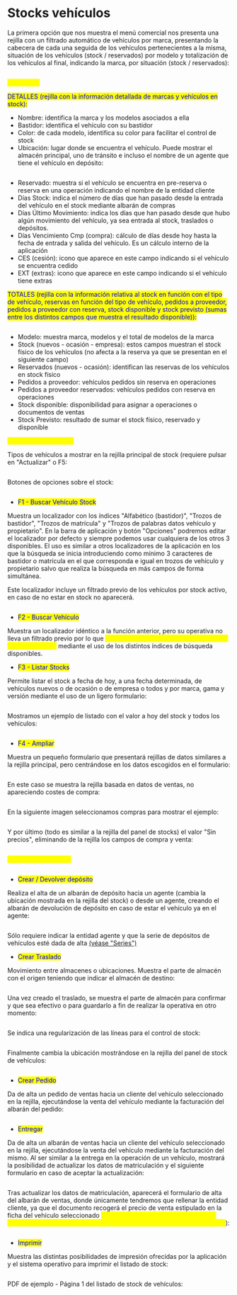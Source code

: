 # Stocks vehículos

La primera opción que nos muestra el menú comercial nos presenta una rejilla con un filtrado automático de vehículos por marca, presentando la cabecera de cada una seguida de los vehículos pertenecientes a la misma, situación de los vehículos (stock / reservados) por modelo y totalización de los vehículos al final, indicando la marca, por situación (stock / reservados):

<figure><img src="../../../.gitbook/assets/imagen (17) (3).png" alt=""><figcaption></figcaption></figure>

<mark style="color:yellow;">PESTAÑAS</mark>

<mark style="color:blue;">DETALLES (rejilla con la información detallada de marcas y vehículos en stock):</mark>

* Nombre: identifica la marca y los modelos asociados a ella
* Bastidor: identifica el vehículo con su bastidor
* Color: de cada modelo, identifica su color para facilitar el control de stock
* Ubicación: lugar donde se encuentra el vehículo. Puede mostrar el almacén principal, uno de tránsito e incluso el nombre de un agente que tiene el vehículo en depósito:

<figure><img src="../../../.gitbook/assets/imagen (1) (6).png" alt=""><figcaption></figcaption></figure>

* Reservado: muestra si el vehículo se encuentra en pre-reserva o reserva en una operación indicando el nombre de la entidad cliente
* Días Stock: indica el número de días que han pasado desde la entrada del vehículo en el stock mediante albarán de compras
* Días Último Movimiento: indica los días que han pasado desde que hubo algún movimiento del vehículo, ya sea entrada al stock, traslados o depósitos.
* Días Vencimiento Cmp (compra): cálculo de días desde hoy hasta la fecha de entrada y salida del vehículo. Es un cálculo interno de la aplicación
* CES (cesión): icono que aparece en este campo indicando si el vehículo se encuentra cedido
* EXT (extras): icono que aparece en este campo indicando si el vehículo tiene extras

<mark style="color:blue;">TOTALES (rejilla con la información relativa al stock en función con el tipo de vehículo, reservas en función del tipo de vehículo, pedidos a proveedor, pedidos a proveedor con reserva, stock disponible y stock previsto (sumas entre los distintos campos que muestra el resultado disponible)):</mark>

<figure><img src="../../../.gitbook/assets/imagen (35).png" alt=""><figcaption></figcaption></figure>

* Modelo: muestra marca, modelos y el total de modelos de la marca
* Stock (nuevos - ocasión - empresa): estos campos muestran el stock físico de los vehículos (no afecta a la reserva ya que se presentan en el siguiente campo)
* Reservados (nuevos - ocasión): identifican las reservas de los vehículos en stock físico&#x20;
* Pedidos a proveedor: vehículos pedidos sin reserva en operaciones
* Pedidos a proveedor reservados: vehículos pedidos con reserva en operaciones
* Stock disponible: disponibilidad para asignar a operaciones o documentos de ventas
* Stock Previsto: resultado de sumar el stock físico, reservado y disponible

<mark style="color:yellow;">BOTONERA SUPERIOR</mark>

Tipos de vehículos a mostrar en la rejilla principal de stock (requiere pulsar en "Actualizar" o F5:

<figure><img src="../../../.gitbook/assets/imagen (11).png" alt=""><figcaption></figcaption></figure>

Botones de opciones sobre el stock:

<figure><img src="../../../.gitbook/assets/imagen (12) (3).png" alt=""><figcaption></figcaption></figure>

* <mark style="color:blue;">F1 - Buscar Vehículo Stock</mark>

Muestra un localizador con los índices "Alfabético (bastidor)", "Trozos de bastidor", "Trozos de matrícula" y "Trozos de palabras datos vehículo y propietario". En la barra de aplicación y botón "Opciones" podremos editar el localizador por defecto y siempre podemos usar cualquiera de los otros 3 disponibles. El uso es similar a otros localizadores de la aplicación en los que la búsqueda se inicia introduciendo como mínimo 3 caracteres de bastidor o matrícula en el que corresponda e igual en trozos de vehículo y propietario salvo que realiza la búsqueda en más campos de forma simultánea.

Este localizador incluye un filtrado previo de los vehículos por stock activo, en caso de no estar en stock no aparecerá.

<figure><img src="../../../.gitbook/assets/imagen (36).png" alt=""><figcaption></figcaption></figure>

* <mark style="color:blue;">F2 - Buscar Vehículo</mark>

Muestra un localizador idéntico a la función anterior, pero su operativa no lleva un filtrado previo por lo que <mark style="color:yellow;">**mostrará cualquier vehículo existente en la base de datos**</mark> mediante el uso de los distintos índices de búsqueda disponibles.

* <mark style="color:blue;">F3 - Listar Stocks</mark>

Permite listar el stock a fecha de hoy, a una fecha determinada, de vehículos nuevos o de ocasión o de empresa o todos y por marca, gama y versión mediante el uso de un ligero formulario:

<figure><img src="../../../.gitbook/assets/imagen (3) (8).png" alt=""><figcaption></figcaption></figure>

Mostramos un ejemplo de listado con el valor a hoy del stock y todos los vehículos:

<figure><img src="../../../.gitbook/assets/imagen (10) (3).png" alt=""><figcaption></figcaption></figure>

* <mark style="color:blue;">F4 - Ampliar</mark>

Muestra un pequeño formulario que presentará rejillas de datos similares a la rejilla principal, pero centrándose en los datos escogidos en el formulario:

<figure><img src="../../../.gitbook/assets/imagen (16).png" alt=""><figcaption></figcaption></figure>

En este caso se muestra la rejilla basada en datos de ventas, no apareciendo costes de compra:

<figure><img src="../../../.gitbook/assets/imagen (8) (6).png" alt=""><figcaption></figcaption></figure>

En la siguiente imagen seleccionamos compras para mostrar el ejemplo:

<figure><img src="../../../.gitbook/assets/imagen (34).png" alt=""><figcaption></figcaption></figure>

Y por último (todo es similar a la rejilla del panel de stocks) el valor "Sin precios", eliminando de la rejilla los campos de compra y venta:

<figure><img src="../../../.gitbook/assets/imagen (2) (1).png" alt=""><figcaption></figcaption></figure>

<mark style="color:yellow;">BOTONERA INFERIOR</mark>

<figure><img src="../../../.gitbook/assets/imagen (13) (4).png" alt=""><figcaption></figcaption></figure>

* <mark style="color:blue;">Crear / Devolver depósito</mark>

Realiza el alta de un albarán de depósito hacia un agente (cambia la ubicación mostrada en la rejilla del stock) o desde un agente, creando el albarán de devolución de depósito en caso de estar el vehículo ya en el agente:

<figure><img src="../../../.gitbook/assets/imagen (14) (5).png" alt=""><figcaption></figcaption></figure>

Sólo requiere indicar la entidad agente y que la serie de depósitos de vehículos esté dada de alta [(véase "Series")](../../configuracion/series-de-documentos.md)

* <mark style="color:blue;">Crear Traslado</mark>

Movimiento entre almacenes o ubicaciones. Muestra el parte de almacén con el origen teniendo que indicar el almacén de destino:

<figure><img src="../../../.gitbook/assets/imagen (12).png" alt=""><figcaption></figcaption></figure>

Una vez creado el traslado, se muestra el parte de almacén para confirmar y que sea efectivo o para guardarlo a fin de realizar la operativa en otro momento:

<figure><img src="../../../.gitbook/assets/imagen (4) (6).png" alt=""><figcaption></figcaption></figure>

Se indica una regularización de las líneas para el control de stock:

<figure><img src="../../../.gitbook/assets/imagen (1) (1) (1).png" alt=""><figcaption></figcaption></figure>

Finalmente cambia la ubicación mostrándose en la rejilla del panel de stock de vehículos:

<figure><img src="../../../.gitbook/assets/imagen (9) (5).png" alt=""><figcaption></figcaption></figure>

* <mark style="color:blue;">Crear Pedido</mark>

Da de alta un pedido de ventas hacia un cliente del vehículo seleccionado en la rejilla, ejecutándose la venta del vehículo mediante la facturación del albarán del pedido:

<figure><img src="../../../.gitbook/assets/imagen (5) (8).png" alt=""><figcaption></figcaption></figure>

* <mark style="color:blue;">Entregar</mark>

Da de alta un albarán de ventas hacia un cliente del vehículo seleccionado en la rejilla, ejecutándose la venta del vehículo mediante la facturación del mismo. Al ser similar a la entrega en la operación de un vehículo, mostrará la posibilidad de actualizar los datos de matriculación y el siguiente formulario en caso de aceptar la actualización:

<figure><img src="../../../.gitbook/assets/imagen (17) (4).png" alt=""><figcaption></figcaption></figure>

Tras actualizar los datos de matriculación, aparecerá el formulario de alta del albarán de ventas, donde únicamente tendremos que rellenar la entidad cliente, ya que el documento recogerá el precio de venta estipulado en la ficha del vehículo seleccionado <mark style="color:yellow;">**(por ello es importante verificar que el importe del albarán es correcto o no está a 0 ya que no se podrá facturar**</mark>):

<figure><img src="../../../.gitbook/assets/imagen (15) (6).png" alt=""><figcaption></figcaption></figure>

* <mark style="color:blue;">Imprimir</mark>

Muestra las distintas posibilidades de impresión ofrecidas por la aplicación y el sistema operativo para imprimir el listado de stock:

<figure><img src="../../../.gitbook/assets/imagen (6) (8).png" alt=""><figcaption></figcaption></figure>

PDF de ejemplo - Página 1 del listado de stock de vehículos:

<figure><img src="../../../.gitbook/assets/imagen (7).png" alt=""><figcaption></figcaption></figure>
